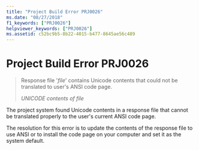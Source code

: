 ```yaml
---
title: "Project Build Error PRJ0026"
ms.date: "08/27/2018"
f1_keywords: ["PRJ0026"]
helpviewer_keywords: ["PRJ0026"]
ms.assetid: c52bc9b5-8b22-4015-b477-8645ae56c489
---
```

# Project Build Error PRJ0026

> Response file '*file*' contains Unicode contents that could not be translated to user's ANSI code page.
>
> *UNICODE contents of file*

The project system found Unicode contents in a response file that cannot be translated properly to the user's current ANSI code page.

The resolution for this error is to update the contents of the response file to use ANSI or to install the code page on your computer and set it as the system default.